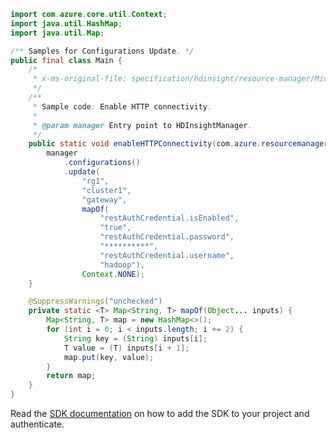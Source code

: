 ```java
import com.azure.core.util.Context;
import java.util.HashMap;
import java.util.Map;

/** Samples for Configurations Update. */
public final class Main {
    /*
     * x-ms-original-file: specification/hdinsight/resource-manager/Microsoft.HDInsight/stable/2021-06-01/examples/ChangeHttpConnectivityEnable.json
     */
    /**
     * Sample code: Enable HTTP connectivity.
     *
     * @param manager Entry point to HDInsightManager.
     */
    public static void enableHTTPConnectivity(com.azure.resourcemanager.hdinsight.HDInsightManager manager) {
        manager
            .configurations()
            .update(
                "rg1",
                "cluster1",
                "gateway",
                mapOf(
                    "restAuthCredential.isEnabled",
                    "true",
                    "restAuthCredential.password",
                    "**********",
                    "restAuthCredential.username",
                    "hadoop"),
                Context.NONE);
    }

    @SuppressWarnings("unchecked")
    private static <T> Map<String, T> mapOf(Object... inputs) {
        Map<String, T> map = new HashMap<>();
        for (int i = 0; i < inputs.length; i += 2) {
            String key = (String) inputs[i];
            T value = (T) inputs[i + 1];
            map.put(key, value);
        }
        return map;
    }
}
```

Read the [SDK documentation](https://github.com/Azure/azure-sdk-for-java/blob/azure-resourcemanager-hdinsight_1.0.0-beta.5/sdk/hdinsight/azure-resourcemanager-hdinsight/README.md) on how to add the SDK to your project and authenticate.
